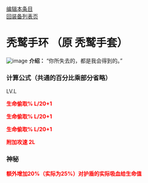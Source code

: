 [编辑本条目](https://github.com/GuguTown/Wiki/edit/main/equip/秃鹫手环.md)    
[回装备列表页](index.html) 
# 秃鹫手环 （原 秃鹫手套）
![image](https://user-images.githubusercontent.com/35645329/193947095-aa80f453-3ec1-4734-b3f9-975ca555a604.png) **介绍：** “你所失去的，都是我会得到的。”   
### 计算公式（共通的百分比乘部分省略）
LV.L   

<p><font color="#FF0000"><b>生命偷取% L/20+1</b></font></p>

<p><font color="#FF0000"><b>生命偷取% L/20+1</b></font></p>

<p><font color="#FF0000"><b>生命偷取% L/20+1</b></font></p>

<p><font color="#FF0000"><b>附加攻速 2L</b></font></p>  

### 神秘
<p><font color="#FF0000"><b>额外增加20%（实际为25%）对护盾的实际吸血给生命值</b></font></p>
